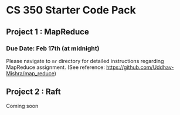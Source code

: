 # CS 350 Starter Code Pack

## Project 1 : MapReduce

### Due Date: Feb 17th (at midnight)

Please navigate to `mr` directory for detailed instructions regarding MapReduce assignment.
(See reference: https://github.com/Uddhav-Mishra/map_reduce)

## Project 2 : Raft

Coming soon

